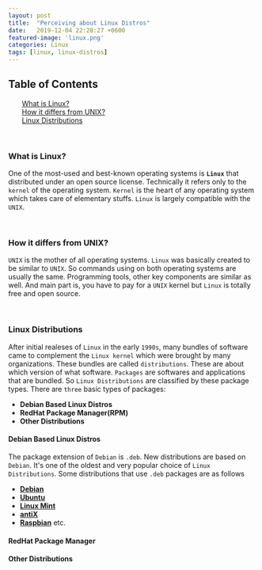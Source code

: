 ```yaml
---
layout: post
title:  "Perceiving about Linux Distros"
date:   2019-12-04 22:28:27 +0600
featured-image: 'linux.png'
categories: Linux
tags: [linux, linux-distros]
---
```


## Table of Contents
&nbsp;&nbsp;&nbsp;&nbsp; <i class="fas fa-edit"></i> &nbsp; [What is Linux?](#what-is-linux) <br/>
&nbsp;&nbsp;&nbsp;&nbsp; <i class="fas fa-leaf"></i> &nbsp; [How it differs from UNIX?](#how-it-differs) <br/>
&nbsp;&nbsp;&nbsp;&nbsp; <i class="fas fa-list"></i> &nbsp; [Linux Distributions](#linux-distributions) <br/>

<br/>
<h3 id="what-is-linux"><i class="fas fa-edit"></i> What is Linux?</h3>

One of the most-used and best-known operating systems is **`Linux`** that distributed under an open source license. Technically it refers only to the `kernel` of the operating system. `Kernel` is the heart of any operating system which takes care of elementary stuffs. `Linux` is largely compatible with the `UNIX`.

<br/>
<h3 id="how-it-differs"><i class="fas fa-leaf"></i> How it differs from UNIX?</h3>

`UNIX` is the mother of all operating systems. `Linux` was basically created to be similar to `UNIX`. So commands using on both operating systems are usually the same. Programming tools, other key components are similar as well. And main part is, you have to pay for a `UNIX` kernel but `Linux` is totally free and open source.

<br/>
<h3 id="linux-distributions"><i class="fas fa-list"></i> Linux Distributions</h3>

After initial realeses of `Linux` in the early `1990s`, many bundles of software came to complement the `Linux kernel` which were brought by many organizations. These bundles are called `distributions`. These are about which version of what software. `Packages` are softwares and applications that are bundled. So `Linux Distributions` are classified by these package types. There are `three` basic types of packages:


- **Debian Based Linux Distros**
- **RedHat Package Manager(RPM)**
- **Other Distributions**


#### <i class="fas fa-pen"></i> Debian Based Linux Distros

The package extension of `Debian` is `.deb`. New distributions are based on `Debian`. It's one of the oldest and very popular choice of `Linux Distributions`. Some distributions that use `.deb` packages are as follows

- **[Debian](https://www.debian.org/distrib/)**
- **[Ubuntu](https://ubuntu.com/download/desktop)**
- **[Linux Mint](https://linuxmint.com/download.php)**
- **[antiX](https://antixlinux.com/download/)**
- **[Raspbian](https://www.raspberrypi.org/downloads/raspbian/)** etc.

#### <i class="fas fa-pen"></i> RedHat Package Manager

#### <i class="fas fa-pen"></i> Other Distributions
